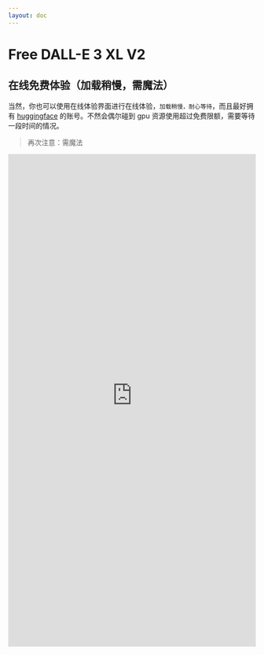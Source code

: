 ```yaml
---
layout: doc
---
```


# Free DALL-E 3 XL V2

## 在线免费体验（加载稍慢，需魔法）

当然，你也可以使用在线体验界面进行在线体验，`加载稍慢，耐心等待`，而且最好拥有 [huggingface](https://huggingface.co/) 的账号。不然会偶尔碰到 gpu 资源使用超过免费限额，需要等待一段时间的情况。

> 再次注意：需魔法

<iframe
	src="https://ehristoforu-dalle-3-xl-lora-v2.hf.space"
	frameborder="0"
	width="100%"
	height="1000"
></iframe>
